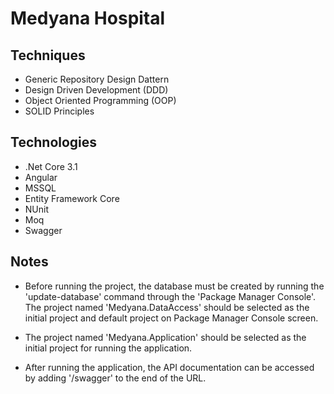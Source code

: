 # Medyana Hospital

## Techniques

* Generic Repository Design Dattern
* Design Driven Development (DDD)
* Object Oriented Programming (OOP)
* SOLID Principles

## Technologies

* .Net Core 3.1
* Angular
* MSSQL
* Entity Framework Core
* NUnit
* Moq
* Swagger

## Notes

* Before running the project, the database must be created by running the 'update-database' command through the 'Package Manager Console'. The project named 'Medyana.DataAccess' should be selected as the initial project and default project on Package Manager Console screen.

* The project named 'Medyana.Application' should be selected as the initial project for running the application.

* After running the application, the API documentation can be accessed by adding '/swagger' to the end of the URL.
